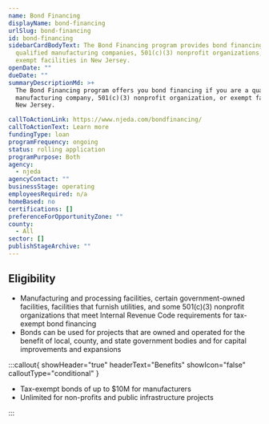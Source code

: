 ```yaml
---
name: Bond Financing
displayName: bond-financing
urlSlug: bond-financing
id: bond-financing
sidebarCardBodyText: The Bond Financing program provides bond financing to
  qualified manufacturing companies, 501(c)(3) nonprofit organizations, and
  exempt facilities in New Jersey.
openDate: ""
dueDate: ""
summaryDescriptionMd: >+
  The Bond Financing program offers you bond financing if you are a qualified
  manufacturing company, 501(c)(3) nonprofit organization, or exempt facility in
  New Jersey.

callToActionLink: https://www.njeda.com/bondfinancing/
callToActionText: Learn more
fundingType: loan
programFrequency: ongoing
status: rolling application
programPurpose: Both
agency:
  - njeda
agencyContact: ""
businessStage: operating
employeesRequired: n/a
homeBased: no
certifications: []
preferenceForOpportunityZone: ""
county:
  - All
sector: []
publishStageArchive: ""
---
```


## Eligibility

- Manufacturing and processing facilities, certain government-owned facilities, facilities that furnish utilities, and some 501(c)(3) nonprofit organizations that meet Internal Revenue Code requirements for tax-exempt bond financing
- Bonds can be used for projects that are owned and operated for the benefit of local, county, and state government bodies and for capital improvements and expansions

:::callout{ showHeader="true" headerText="Benefits" showIcon="false" calloutType="conditional" }

- Tax-exempt bonds of up to $10M for manufacturers
- Unlimited for non-profits and public infrastructure projects

:::

